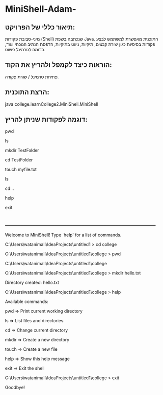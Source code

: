 # MiniShell-Adam-

## תיאור כללי של הפרויקט:
מיני-סביבת פקודות (Shell) שנכתבה בשפת Java. התוכנית מאפשרת למשתמש לבצע פקודות בסיסיות כגון יצירת קבצים, תיקיות, ניווט בתיקיות, הדפסת הנתיב הנוכחי ועוד, בדומה לטרמינל פשוט.

## הוראות כיצד לקמפל ולהריץ את הקוד:
פתיחת טרמינל / שורת פקודה.

## הרצת התוכנית:

java college.learnCollege2.MiniShell.MiniShell

## דוגמה לפקודות שניתן להריץ:
pwd

ls

mkdir TestFolder

cd TestFolder

touch myfile.txt

ls

cd ..

help

exit
## _________________________________________________

Welcome to MiniShell! Type 'help' for a list of commands.

C:\Users\watanimall\IdeaProjects\untitled1 > cd college

C:\Users\watanimall\IdeaProjects\untitled1\college > pwd

C:\Users\watanimall\IdeaProjects\untitled1\college

C:\Users\watanimall\IdeaProjects\untitled1\college > mkdir hello.txt

Directory created: hello.txt

C:\Users\watanimall\IdeaProjects\untitled1\college > help

Available commands:

  pwd    =>   Print current working directory
  
  ls     =>   List files and directories
  
  cd     =>   Change current directory
  
  mkdir  =>   Create a new directory

  touch  =>   Create a new file
  
  help   =>   Show this help message
  
  exit   =>   Exit the shell
  
C:\Users\watanimall\IdeaProjects\untitled1\college > exit

Goodbye!




